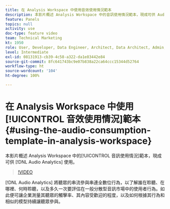 ```yaml
---
title: 在 Analysis Workspace 中使用音效使用情況範本
description: 本影片概述 Analysis Workspace 中的音訊使用情況範本，現成可供 Audio Analytics 使用。
feature: Panels
topics: null
activity: use
doc-type: feature video
team: Technical Marketing
kt: 1950
role: User, Developer, Data Engineer, Architect, Data Architect, Admin, Leader
level: Intermediate
exl-id: 08131913-cb39-4c58-a322-da1e83442e84
source-git-commit: 8fc641743bc9e07b838a22ca64ccc15344d52764
workflow-type: ht
source-wordcount: '104'
ht-degree: 100%

---
```


# 在 Analysis Workspace 中使用[!UICONTROL 音效使用情況]範本 {#using-the-audio-consumption-template-in-analysis-workspace}

本影片概述 Analysis Workspace 中的[!UICONTROL 音訊使用情況]範本，現成可供 [!DNL Audio Analytics] 使用。

>[!VIDEO](https://video.tv.adobe.com/v/23901/?quality=12&learn=on)

[!DNL Audio Analytics] 將聽眾的串流參與串連全數位行為，以了解誰在聆聽、在哪裡、何時聆聽，以及多久一次要評估在一般分散型音訊市場中的使用者行為。如此便可讓企業測量其聽眾的觸擊率、其內容受歡迎的程度，以及如何根據其行為和相似的模型持續讓聽眾參與。
